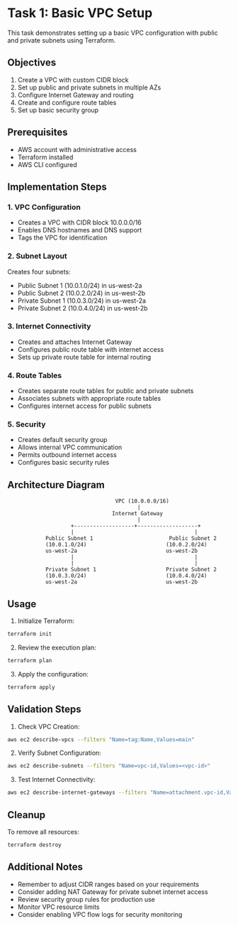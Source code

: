 # Task 1: Basic VPC Setup

This task demonstrates setting up a basic VPC configuration with public and private subnets using Terraform.

## Objectives
1. Create a VPC with custom CIDR block
2. Set up public and private subnets in multiple AZs
3. Configure Internet Gateway and routing
4. Create and configure route tables
5. Set up basic security group

## Prerequisites
- AWS account with administrative access
- Terraform installed
- AWS CLI configured

## Implementation Steps

### 1. VPC Configuration
- Creates a VPC with CIDR block 10.0.0.0/16
- Enables DNS hostnames and DNS support
- Tags the VPC for identification

### 2. Subnet Layout
Creates four subnets:
- Public Subnet 1 (10.0.1.0/24) in us-west-2a
- Public Subnet 2 (10.0.2.0/24) in us-west-2b
- Private Subnet 1 (10.0.3.0/24) in us-west-2a
- Private Subnet 2 (10.0.4.0/24) in us-west-2b

### 3. Internet Connectivity
- Creates and attaches Internet Gateway
- Configures public route table with internet access
- Sets up private route table for internal routing

### 4. Route Tables
- Creates separate route tables for public and private subnets
- Associates subnets with appropriate route tables
- Configures internet access for public subnets

### 5. Security
- Creates default security group
- Allows internal VPC communication
- Permits outbound internet access
- Configures basic security rules

## Architecture Diagram
```
                                  VPC (10.0.0.0/16)
                                         |
                                 Internet Gateway
                                         |
                    +-------------------+-------------------+
                    |                                      |
            Public Subnet 1                        Public Subnet 2
            (10.0.1.0/24)                         (10.0.2.0/24)
            us-west-2a                            us-west-2b
                    |                                      |
                    |                                      |
            Private Subnet 1                      Private Subnet 2
            (10.0.3.0/24)                         (10.0.4.0/24)
            us-west-2a                            us-west-2b
```

## Usage

1. Initialize Terraform:
```bash
terraform init
```

2. Review the execution plan:
```bash
terraform plan
```

3. Apply the configuration:
```bash
terraform apply
```

## Validation Steps

1. Check VPC Creation:
```bash
aws ec2 describe-vpcs --filters "Name=tag:Name,Values=main"
```

2. Verify Subnet Configuration:
```bash
aws ec2 describe-subnets --filters "Name=vpc-id,Values=<vpc-id>"
```

3. Test Internet Connectivity:
```bash
aws ec2 describe-internet-gateways --filters "Name=attachment.vpc-id,Values=<vpc-id>"
```

## Cleanup

To remove all resources:
```bash
terraform destroy
```

## Additional Notes
- Remember to adjust CIDR ranges based on your requirements
- Consider adding NAT Gateway for private subnet internet access
- Review security group rules for production use
- Monitor VPC resource limits
- Consider enabling VPC flow logs for security monitoring 